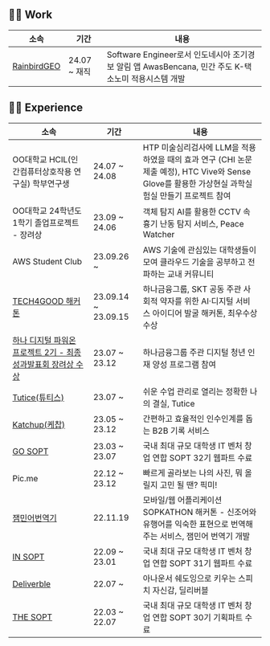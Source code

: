## 👩‍💻 Work 
|소속|&nbsp;기간&nbsp;|내용|
|---|---|---|
|<a href="https://rainbirdgeo.com/">RainbirdGEO</a>| 24.07 ~ 재직 | Software Engineer로서 인도네시아 조기경보 알림 앱 AwasBencana, 민간 주도 K-택소노미 적용시스템 개발 |

 ## 👩‍💻 Experience 

|소속|기간|내용|
|---|---|---|
|OO대학교 HCIL(인간컴퓨터상호작용 연구실) 학부연구생| 24.07 ~ 24.08 | HTP 미술심리검사에 LLM을 적용하였을 때의 효과 연구 (CHI 논문 제출 예정), HTC Vive와 Sense Glove를 활용한 가상현실 과학실험실 만들기 프로젝트 참여 |
|OO대학교 24학년도 1학기 졸업프로젝트 - 장려상| 23.09 ~ 24.06 | 객체 탐지 AI를 활용한 CCTV 속 흉기 난동 탐지 서비스, Peace Watcher |
|AWS Student Club| 23.09.26 ~ | AWS 기술에 관심있는 대학생들이 모여 클라우드 기술을 공부하고 전파하는 교내 커뮤니티 |
|<a href="https://news.sktelecom.com/198117">TECH4GOOD 해커톤</a>| 23.09.14 ~ 23.09.15 | 하나금융그룹, SKT 공동 주관 사회적 약자를 위한 AI·디지털 서비스 아이디어 발굴 해커톤, 최우수상 수상 |
|<a href="https://www.hanapoweron.com/digitalpoweron/">하나 디지털 파워온 프로젝트 2기 - 최종성과발표회 장려상 수상 </a>| 23.07 ~ 23.12 | 하나금융그룹 주관 디지털 청년 인재 양성 프로그램 참여 |
|<a href="https://www.tutice.com">Tutice(튜티스)</a>| 23.07 ~ |쉬운 수업 관리로 열리는 정확한 나의 결실, Tutice|
|<a href="https://www.katchup.kr">Katchup(케찹)</a>| 23.05 ~ 23.12 |간편하고 효율적인 인수인계를 돕는 B2B 기록 서비스|
|<a href="https://www.sopt.org/">GO SOPT</a>| 23.03 ~ 23.07 | 국내 최대 규모 대학생 IT 벤처 창업 연합 SOPT 32기 웹파트 수료 |
|Pic.me| 22.12 ~ 23.12 | 빠르게 골라보는 나의 사진, 뭐 올릴지 고민 될 땐? 픽미! |
|<a href="https://sopt.org/project/28">잼민어번역기</a>| 22.11.19 | 모바일/웹 어플리케이션 SOPKATHON 해커톤 - 신조어와 유행어를 익숙한 표현으로 번역해주는 서비스, 잼민어 번역기 개발 |
|<a href="https://www.sopt.org/">IN SOPT</a>| 22.09 ~ 23.01 | 국내 최대 규모 대학생 IT 벤처 창업 연합 SOPT 31기 웹파트 수료|
|<a href="https://deliverble.kr/">Deliverble</a>| 22.07 ~ | 아나운서 쉐도잉으로 키우는 스피치 자신감, 딜리버블 |
|<a href="https://www.sopt.org/">THE SOPT</a>| 22.03 ~ 22.07 | 국내 최대 규모 대학생 IT 벤처 창업 연합 SOPT 30기 기획파트 수료 |


